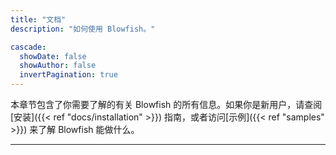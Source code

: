 ```yaml
---
title: "文档"
description: "如何使用 Blowfish。"

cascade:
  showDate: false
  showAuthor: false
  invertPagination: true
---
```




本章节包含了你需要了解的有关 Blowfish 的所有信息。如果你是新用户，请查阅[安装]({{< ref "docs/installation" >}}) 指南，或者访问[示例]({{< ref "samples" >}}) 来了解 Blowfish 能做什么。


---
